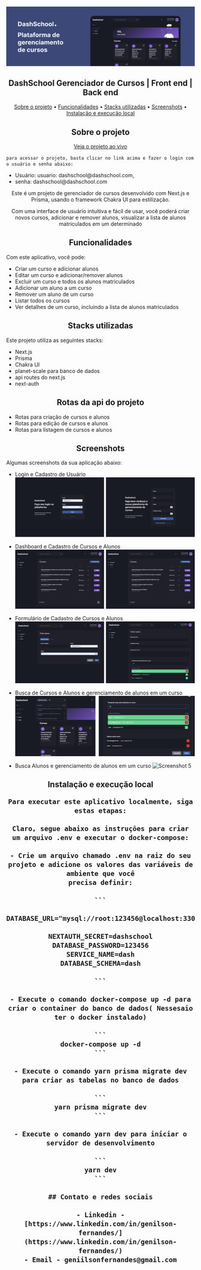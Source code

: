 ![Banner](ui_01.png)

<h2 align="center">DashSchool Gerenciador de Cursos | Front end | Back end</h1>

  <p align="center">
    <a href="#sobre-o-projeto">Sobre o projeto</a> •
    <a href="#funcionalidades">Funcionalidades</a> •
    <a href="#stacks-utilizadas">Stacks utilizadas</a> •
    <a href="#screenshots">Screenshots</a> •
    <a href="#instalação-e-execução-local">Instalação e execução local</a>
  </p>

  <h2 align="center">Sobre o projeto</h2>

  <p align="center">
    <a href="http://localhost:3000/signin">
      Veja o projeto ao vivo
    </a>
  <p>

    para acessar o projeto, basta clicar no link acima e fazer o login com o usuário e senha abaixo:

  <ul>
    <li>
      Usuário: usuario: dashschool@dashschool.com,
    </li>
    <li>
      senha: dashschool@dashschool.com
    </li>
  </ul>

  <p align="center">Este é um projeto de gerenciador de cursos desenvolvido com Next.js e Prisma, usando o framework
    Chakra UI para estilização.</p>

  <p align="center">
    Com uma interface de usuário intuitiva e fácil de usar, você poderá criar novos cursos, adicionar e remover alunos,
    visualizar a lista de alunos matriculados em um determinado
  </p>

  <h2 align="center">Funcionalidades</h2>

  Com este aplicativo, você pode:

  - Criar um curso e adicionar alunos
  - Editar um curso e adicionar/remover alunos
  - Excluir um curso e todos os alunos matriculados
  - Adicionar um aluno a um curso
  - Remover um aluno de um curso
  - Listar todos os cursos
  - Ver detalhes de um curso, incluindo a lista de alunos matriculados

  <h2 align="center">Stacks utilizadas</h2>

  Este projeto utiliza as seguintes stacks:

  - Next.js
  - Prisma
  - Chakra UI
  - planet-scale para banco de dados
  - api routes do next.js
  - next-auth

  <h2 align="center">Rotas da api do projeto</h2>

  - Rotas para criação de cursos e alunos
  - Rotas para edição de cursos e alunos
  - Rotas para listagem de cursos e alunos

  <h2 align="center">Screenshots</h2>

  Algumas screenshots da sua aplicação abaixo:

  - Login e Cadastro de Usuário
  ![Screenshot 1](ui_02.png)

  - Dashboard e Cadastro de Cursos e Alunos
  ![Screenshot 2](ui_03.png)

  - Formulário de Cadastro de Cursos e Alunos
  ![Screenshot 3](ui_04.png)

  - Busca de Cursos e Alunos e gerenciamento de alunos em um curso
  ![Screenshot 4](ui_05.png)

  - Busca Alunos e gerenciamento de alunos em um curso
  ![Screenshot 5](ui_06.gif)

  <h2 align="center"> Instalação e execução local

    Para executar este aplicativo localmente, siga estas etapas:

    Claro, segue abaixo as instruções para criar um arquivo .env e executar o docker-compose:

    - Crie um arquivo chamado .env na raiz do seu projeto e adicione os valores das variáveis de ambiente que você
    precisa definir:

    ```

    DATABASE_URL="mysql://root:123456@localhost:3306/dash"

    NEXTAUTH_SECRET=dashschool
    DATABASE_PASSWORD=123456
    SERVICE_NAME=dash
    DATABASE_SCHEMA=dash

    ```

    - Execute o comando docker-compose up -d para criar o container do banco de dados( Nessesaio ter o docker instalado)

    ```
    docker-compose up -d
    ```

    - Execute o comando yarn prisma migrate dev para criar as tabelas no banco de dados

    ```
    yarn prisma migrate dev
    ```

    - Execute o comando yarn dev para iniciar o servidor de desenvolvimento

    ```
    yarn dev
    ```

    ## Contato e redes sociais

    - Linkedin - [https://www.linkedin.com/in/genilson-fernandes/](https://www.linkedin.com/in/genilson-fernandes/)
    - Email - geniilsonfernandes@gmail.com